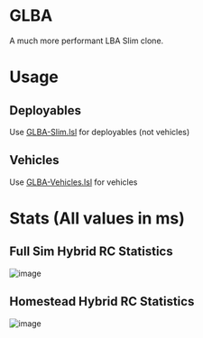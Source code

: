 # GLBA
A much more performant LBA Slim clone.

# Usage
## Deployables
Use [GLBA-Slim.lsl](https://github.com/uncertain-string/GLBA/blob/main/GLBA-Slim.lsl) for deployables (not vehicles)
## Vehicles
Use [GLBA-Vehicles.lsl](https://github.com/uncertain-string/GLBA/blob/main/GLBA-Vehicles.lsl) for vehicles

# Stats (All values in ms)
## Full Sim Hybrid RC Statistics

![image](https://user-images.githubusercontent.com/28276562/148669447-ed65f290-3571-46c6-9d1b-6e28d6a8462b.png)

## Homestead Hybrid RC Statistics

![image](https://user-images.githubusercontent.com/28276562/148669457-07c7ced3-ba6f-4fd0-bf9d-f4077c0c75b1.png)
